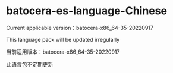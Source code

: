 # batocera-es-language-Chinese

Current applicable version：batocera-x86_64-35-20220917

This language pack will be updated irregularly

当前适用版本：batocera-x86_64-35-20220917

此语言包不定期更新
